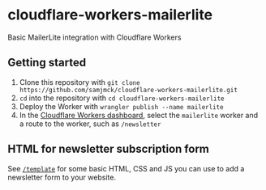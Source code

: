 # cloudflare-workers-mailerlite

Basic MailerLite integration with Cloudflare Workers

## Getting started

1. Clone this repository with `git clone https://github.com/samjmck/cloudflare-workers-mailerlite.git`
2. `cd` into the repository with `cd cloudflare-workers-mailerlite`
3. Deploy the Worker with `wrangler publish --name mailerlite`
4. In the [Cloudflare Workers dashboard](https://cloudflare.com/dashboard), select the `mailerlite` worker and a route to the worker, such as `/newsletter`  

## HTML for newsletter subscription form

See [`/template`](/template) for some basic HTML, CSS and JS you can use to add a newsletter form to your website.
